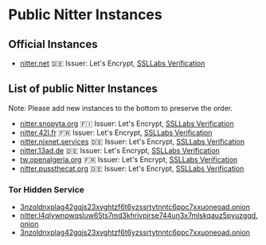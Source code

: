 # Public Nitter Instances

## Official Instances

* [nitter.net](https://nitter.net) 🇩🇪
  Issuer: Let's Encrypt, [SSLLabs Verification](https://www.ssllabs.com/ssltest/analyze.html?d=nitter.net)

## List of public Nitter Instances
Note: Please add new instances to the bottom to preserve the order.

* [nitter.snopyta.org](https://nitter.snopyta.org) 🇫🇮
  Issuer: Let's Encrypt, [SSLLabs Verification](https://www.ssllabs.com/ssltest/analyze.html?d=nitter.snopyta.org)
* [nitter.42l.fr](https://nitter.42l.fr/) 🇫🇷
  Issuer: Let's Encrypt, [SSLLabs Verification](https://www.ssllabs.com/ssltest/analyze.html?d=nitter.42l.fr)
* [nitter.nixnet.services](https://nitter.nixnet.xyz/) 🇩🇪
  Issuer: Let's Encrypt, [SSLLabs Verification](https://www.ssllabs.com/ssltest/analyze.html?d=nitter.nixnet.services)
* [nitter.13ad.de](https://nitter.13ad.de) 🇩🇪
  Issuer: Let's Encrypt, [SSLLabs Verification](https://www.ssllabs.com/ssltest/analyze.html?d=nitter.13ad.de)
* [tw.openalgeria.org](https://tw.openalgeria.org) 🇫🇷
  Issuer: Let's Encrypt, [SSLLabs Verification](https://www.ssllabs.com/ssltest/analyze.html?d=tw.openalgeria.org)
* [nitter.pussthecat.org](https://nitter.pussthecat.org) 🇩🇪
  Issuer: Let's Encrypt, [SSLLabs Verification](https://www.ssllabs.com/ssltest/analyze.html?d=nitter.pussthecat.org)


### Tor Hidden Service
* [3nzoldnxplag42gqjs23xvghtzf6t6yzssrtytnntc6ppc7xxuoneoad.onion](http://3nzoldnxplag42gqjs23xvghtzf6t6yzssrtytnntc6ppc7xxuoneoad.onion/)
* [nitter.l4qlywnpwqsluw65ts7md3khrivpirse744un3x7mlskqauz5pyuzgqd.onion](http://nitter.l4qlywnpwqsluw65ts7md3khrivpirse744un3x7mlskqauz5pyuzgqd.onion/)
* [3nzoldnxplag42gqjs23xvghtzf6t6yzssrtytnntc6ppc7xxuoneoad.onion](http://3nzoldnxplag42gqjs23xvghtzf6t6yzssrtytnntc6ppc7xxuoneoad.onion/)